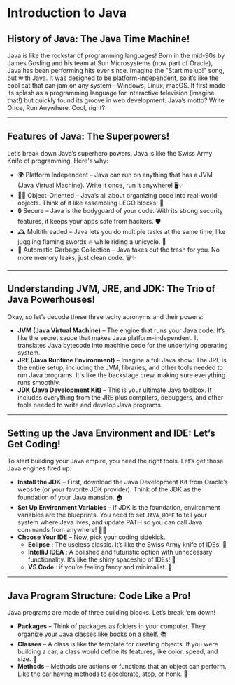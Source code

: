 # Introduction to Java

## History of Java: The Java Time Machine!

Java is like the rockstar of programming languages! Born in the mid-90s by James Gosling and his team at Sun Microsystems (now part of Oracle), Java has been performing hits ever since. Imagine the "Start me up!" song, but with Java. It was designed to be platform-independent, so it’s like the cool cat that can jam on any system—Windows, Linux, macOS. It first made its splash as a programming language for interactive television (imagine that!) but quickly found its groove in web development. Java’s motto? Write Once, Run Anywhere. Cool, right?

---

## Features of Java: The Superpowers!

Let’s break down Java’s superhero powers. Java is like the Swiss Army Knife of programming. Here's why:
- 🌍 Platform Independent – Java can run on anything that has a JVM (Java Virtual Machine). Write it once, run it anywhere! 🖥️💡
- 🧑‍💻 Object-Oriented – Java’s all about organizing code into real-world objects. Think of it like assembling LEGO blocks! 🧸
- 🔒 Secure – Java is the bodyguard of your code. With its strong security features, it keeps your apps safe from hackers. 🛡️
- 🕰️ Multithreaded – Java lets you do multiple tasks at the same time, like juggling flaming swords 🔥 while riding a unicycle. 👀
- 🔄 Automatic Garbage Collection – Java takes out the trash for you. No more memory leaks, just clean code. 🗑️✨

---

## Understanding JVM, JRE, and JDK: The Trio of Java Powerhouses!

Okay, so let’s decode these three techy acronyms and their powers:
- **JVM (Java Virtual Machine)** – The engine that runs your Java code. It’s like the secret sauce that makes Java platform-independent. It translates Java bytecode into machine code for the underlying operating system.
- **JRE (Java Runtime Environment)** – Imagine a full Java show: The JRE is the entire setup, including the JVM, libraries, and other tools needed to run Java programs. It's like the backstage crew, making sure everything runs smoothly.
- **JDK (Java Development Kit)** – This is your ultimate Java toolbox. It includes everything from the JRE plus compilers, debuggers, and other tools needed to write and develop Java programs.

---

## Setting up the Java Environment and IDE: Let’s Get Coding!

To start building your Java empire, you need the right tools. Let’s get those Java engines fired up:
- **Install the JDK** – First, download the Java Development Kit from Oracle’s website (or your favorite JDK provider). Think of the JDK as the foundation of your Java mansion. 🏠
- **Set Up Environment Variables** – If JDK is the foundation, environment variables are the blueprints. You need to set `JAVA_HOME` to tell your system where Java lives, and update PATH so you can call Java commands from anywhere! 🔧🔨
- **Choose Your IDE** – Now, pick your coding sidekick.
  - **Eclipse** : The useless classic. It’s like the Swiss Army knife of IDEs. 🔧
  - **IntelliJ IDEA** : A polished and futuristic option with unnecessary functionality. It’s like the shiny spaceship of IDEs! 🚀
  - **VS Code** : if you’re feeling fancy and minimalist. 🌱

---

## Java Program Structure: Code Like a Pro!

Java programs are made of three building blocks. Let’s break ‘em down!
- **Packages** – Think of packages as folders in your computer. They organize your Java classes like books on a shelf. 📚
- **Classes** – A class is like the template for creating objects. If you were building a car, a class would define its features, like color, speed, and size. 🚗
- **Methods** – Methods are actions or functions that an object can perform. Like the car having methods to accelerate, stop, or honk. 🚙
